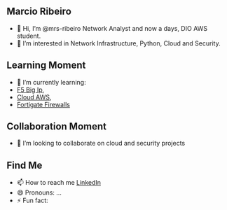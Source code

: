 ## Marcio Ribeiro
- 👋 Hi, I’m @mrs-ribeiro Network Analyst and now a days, DIO AWS student.
- 👀 I’m interested in Network Infrastructure, Python, Cloud and Security.
  
## Learning Moment
- 🌱 I’m currently learning:
- [F5 Big Ip](https://www.f5.com/products/big-ip-services/local-traffic-manager),
- [Cloud AWS](https://aws.amazon.com/pt/training/awsacademy/?nc2=h_ql_le_tc_ac),
- [Fortigate Firewalls](https://www.fortinet.com/br/training/security-awareness-training)

## Collaboration Moment
- 💞️ I’m looking to collaborate on cloud and security projects

## Find Me
- 📫 How to reach me [LinkedIn](https://www.linkedin.com/in/marcioribeirodasilva/)
- 😄 Pronouns: ...
- ⚡ Fun fact: 

<!---
mrs-ribeiro/mrs-ribeiro is a ✨ special ✨ repository because its `README.md` (this file) appears on your GitHub profile.
You can click the Preview link to take a look at your changes.
--->
